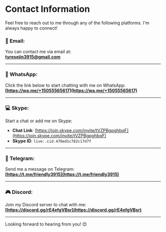 # Contact Information  

Feel free to reach out to me through any of the following platforms. I'm always happy to connect!  

### 📧 Email:  
You can contact me via email at:  
**[tyresejin3915@gmail.com](mailto:tyresejin3915@gmail.com)**  

---  

### 📱 WhatsApp:  
Click the link below to start chatting with me on WhatsApp:  
**[https://wa.me/+15055565617](https://wa.me/+15055565617)**  

---  

### 💻 Skype:  
Start a chat or add me on Skype:  
- **Chat Link**: [https://join.skype.com/invite/tVZPBgpghbqF](https://join.skype.com/invite/tVZPBgpghbqF)  
- **Skype ID**: `live:.cid.470ed1c782c17d7f`  

---  

### 📡 Telegram:  
Send me a message on Telegram:  
**[https://t.me/friendly3915](https://t.me/friendly3915)**  

---  

### 🎮 Discord:  
Join my Discord server to chat with me:  
**[https://discord.gg/rE4efgVBsr](https://discord.gg/rE4efgVBsr)**  

---  

Looking forward to hearing from you! 😊

